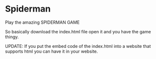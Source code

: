 # Spiderman
Play the amazing SPIDERMAN GAME






So basically download the index.html file open it and you have the game thingy.



UPDATE: If you put the embed code of the index.html into a website that supports html you can have it in your website.
